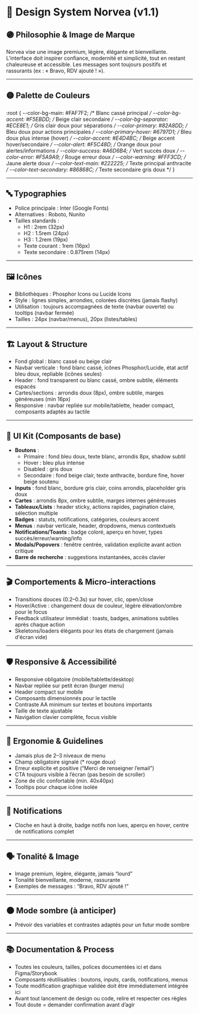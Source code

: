 # 🎨 Design System Norvea (v1.1)

## 🟣 Philosophie & Image de Marque
Norvea vise une image premium, légère, élégante et bienveillante. L’interface doit inspirer confiance, modernité et simplicité, tout en restant chaleureuse et accessible. Les messages sont toujours positifs et rassurants (ex : « Bravo, RDV ajouté ! »).

---

## 🟡 Palette de Couleurs
:root {
  --color-bg-main: #FAF7F2;        /* Blanc cassé principal */
  --color-bg-accent: #F5EBDD;      /* Beige clair secondaire */
  --color-bg-separator: #ECE8E1;   /* Gris clair doux pour séparations */
  --color-primary: #82A8DD;        /* Bleu doux pour actions principales */
  --color-primary-hover: #6797D1;  /* Bleu doux plus intense (hover) */
  --color-accent: #E4D4BC;         /* Beige accent hover/secondaire */
  --color-alert: #F5C48D;          /* Orange doux pour alertes/informations */
  --color-success: #A6D6B4;        /* Vert succès doux */
  --color-error: #F5A9A9;          /* Rouge erreur doux */
  --color-warning: #FFF3CD;        /* Jaune alerte doux */
  --color-text-main: #222225;      /* Texte principal anthracite */
  --color-text-secondary: #86868C; /* Texte secondaire gris doux */
}

---

## 🔤 Typographies
- Police principale : Inter (Google Fonts)
- Alternatives : Roboto, Nunito
- Tailles standards :
  - H1 : 2rem (32px)
  - H2 : 1.5rem (24px)
  - H3 : 1.2rem (19px)
  - Texte courant : 1rem (16px)
  - Texte secondaire : 0.875rem (14px)

---

## 🖼️ Icônes
- Bibliothèques : Phosphor Icons ou Lucide Icons
- Style : lignes simples, arrondies, colorées discrètes (jamais flashy)
- Utilisation : toujours accompagnées de texte (navbar ouverte) ou tooltips (navbar fermée)
- Tailles : 24px (navbar/menus), 20px (listes/tables)

---

## 🏗️ Layout & Structure
- Fond global : blanc cassé ou beige clair
- Navbar verticale : fond blanc cassé, icônes Phosphor/Lucide, état actif bleu doux, repliable (icônes seules)
- Header : fond transparent ou blanc cassé, ombre subtile, éléments espacés
- Cartes/sections : arrondis doux (8px), ombre subtile, marges généreuses (min 16px)
- Responsive : navbar repliée sur mobile/tablette, header compact, composants adaptés au tactile

---

## 🧩 UI Kit (Composants de base)
- **Boutons** :
  - Primaire : fond bleu doux, texte blanc, arrondis 8px, shadow subtil
  - Hover : bleu plus intense
  - Disabled : gris doux
  - Secondaire : fond beige clair, texte anthracite, bordure fine, hover beige soutenu
- **Inputs** : fond blanc, bordure gris clair, coins arrondis, placeholder gris doux
- **Cartes** : arrondis 8px, ombre subtile, marges internes généreuses
- **Tableaux/Lists** : header sticky, actions rapides, pagination claire, sélection multiple
- **Badges** : statuts, notifications, catégories, couleurs accent
- **Menus** : navbar verticale, header, dropdowns, menus contextuels
- **Notifications/Toasts** : badge coloré, aperçu en hover, types succès/erreur/warning/info
- **Modals/Popovers** : fenêtre centrée, validation explicite avant action critique
- **Barre de recherche** : suggestions instantanées, accès clavier

---

## 🎬 Comportements & Micro-interactions
- Transitions douces (0.2–0.3s) sur hover, clic, open/close
- Hover/Active : changement doux de couleur, légère élévation/ombre pour le focus
- Feedback utilisateur immédiat : toasts, badges, animations subtiles après chaque action
- Skeletons/loaders élégants pour les états de chargement (jamais d'écran vide)

---

## 🛡️ Responsive & Accessibilité
- Responsive obligatoire (mobile/tablette/desktop)
- Navbar repliée sur petit écran (burger menu)
- Header compact sur mobile
- Composants dimensionnés pour le tactile
- Contraste AA minimum sur textes et boutons importants
- Taille de texte ajustable
- Navigation clavier complète, focus visible

---

## 🧠 Ergonomie & Guidelines
- Jamais plus de 2–3 niveaux de menu
- Champ obligatoire signalé (* rouge doux)
- Erreur explicite et positive (“Merci de renseigner l’email”)
- CTA toujours visible à l’écran (pas besoin de scroller)
- Zone de clic confortable (min. 40x40px)
- Tooltips pour chaque icône isolée

---

## 🔔 Notifications
- Cloche en haut à droite, badge notifs non lues, aperçu en hover, centre de notifications complet

---

## 🗣️ Tonalité & Image
- Image premium, légère, élégante, jamais “lourd”
- Tonalité bienveillante, moderne, rassurante
- Exemples de messages : “Bravo, RDV ajouté !”

---

## 🌑 Mode sombre (à anticiper)
- Prévoir des variables et contrastes adaptés pour un futur mode sombre

---

## 📚 Documentation & Process
- Toutes les couleurs, tailles, polices documentées ici et dans Figma/Storybook
- Composants réutilisables : boutons, inputs, cards, notifications, menus
- Toute modification graphique validée doit être immédiatement intégrée ici
- Avant tout lancement de design ou code, relire et respecter ces règles
- Tout doute = demander confirmation avant d’agir